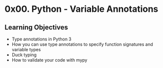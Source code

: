# 0x00. Python - Variable Annotations

## Learning Objectives

* Type annotations in Python 3
* How you can use type annotations to specify function signatures and variable types
* Duck typing
* How to validate your code with mypy